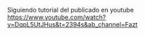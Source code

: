 Siguiendo tutorial del publicado en youtube
https://www.youtube.com/watch?v=DqpL5UtJHus&t=2394s&ab_channel=Fazt
